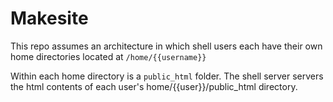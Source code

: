 # Makesite

This repo assumes an architecture in which shell users each have their own home directories located at `/home/{{username}}`

Within each home directory is a `public_html` folder. The shell server servers the html contents of each user's home/{{user}}/public_html directory.